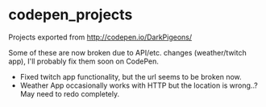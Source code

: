 # codepen_projects
Projects exported from http://codepen.io/DarkPigeons/

Some of these are now broken due to API/etc. changes (weather/twitch app), I'll probably fix them soon on CodePen.

* Fixed twitch app functionality, but the url seems to be broken now.
* Weather App occasionally works with HTTP but the location is wrong..? May need to redo completely.
